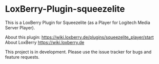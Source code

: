 # LoxBerry-Plugin-squeezelite
This is a LoxBerry Plugin for Squeezelite (as a Player for Logitech Media Server Player).

About this plugin: https://wiki.loxberry.de/plugins/squeezelite_player/start
About LoxBerry https://wiki.loxberry.de

This project is in development. Please use the issue tracker for bugs and feature requests.
